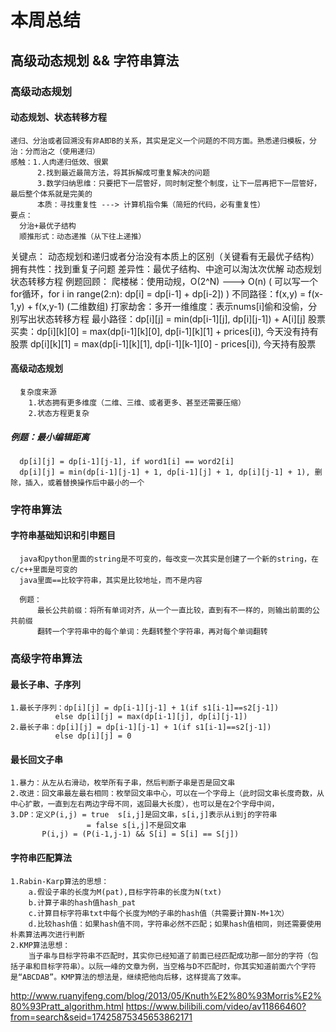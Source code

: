 # 本周总结
## 高级动态规划  &&  字符串算法
### 高级动态规划
#### 动态规划、状态转移方程
    递归、分治或者回溯没有非A即B的关系，其实是定义一个问题的不同方面。熟悉递归模板，分治：分而治之（使用递归）
    感触：1.人肉递归低效、很累
          2.找到最近最简方法，将其拆解成可重复解决的问题
          3.数学归纳思维：只要把下一层管好，同时制定整个制度，让下一层再把下一层管好，最后整个体系就是完美的
          本质：寻找重复性 ---> 计算机指令集（简短的代码，必有重复性）
    要点：
      分治+最优子结构
      顺推形式：动态递推（从下往上递推）
   关键点：
        动态规划和递归或者分治没有本质上的区别（关键看有无最优子结构）
        拥有共性：找到重复子问题
        差异性：最优子结构、中途可以淘汰次优解
   动态规划状态转移方程 例题回顾：
        爬楼梯：使用动规，O(2^N) ---> O(n)  ( 可以写一个for循环，for i in range(2:n): dp[i] = dp[i-1] + dp[i-2]) )
        不同路径：f(x,y) = f(x-1,y) + f(x,y-1)  (二维数组)
        打家劫舍：多开一维维度：表示nums[i]偷和没偷，分别写出状态转移方程
        最小路径：dp[i][j] = min(dp[i-1][j], dp[i][j-1]) + A[i][j]
        股票买卖：dp[i][k][0] = max(dp[i-1][k][0], dp[i-1][k][1] + prices[i]), 今天没有持有股票
                  dp[i][k][1] = max(dp[i-1][k][1], dp[i-1][k-1][0] - prices[i]), 今天持有股票
        
#### 高级动态规划
      复杂度来源
        1.状态拥有更多维度（二维、三维、或者更多、甚至还需要压缩）
        2.状态方程更复杂
#####  例题：最小编辑距离
      dp[i][j] = dp[i-1][j-1], if word1[i] == word2[i]
      dp[i][j] = min(dp[i-1][j-1] + 1, dp[i-1][j] + 1, dp[i][j-1] + 1), 删除，插入，或着替换操作后中最小的一个
      
### 字符串算法
#### 字符串基础知识和引申题目
      java和python里面的string是不可变的，每改变一次其实是创建了一个新的string，在c/c++里面是可变的
      java里面==比较字符串，其实是比较地址，而不是内容
      
      例题：
          最长公共前缀：将所有单词对齐，从一个一直比较，直到有不一样的，则输出前面的公共前缀
          翻转一个字符串中的每个单词：先翻转整个字符串，再对每个单词翻转
          
### 高级字符串算法
#### 最长子串、子序列
    1.最长子序列：dp[i][j] = dp[i-1][j-1] + 1(if s1[i-1]==s2[j-1])
              else dp[i][j] = max(dp[i-1][j], dp[i][j-1])
    2.最长子串：dp[i][j] = dp[i-1][j-1] + 1(if s1[i-1]==s2[j-1])
              else dp[i][j] = 0
#### 最长回文子串
    1.暴力：从左从右滑动，枚举所有子串，然后判断子串是否是回文串
    2.改进：回文串最左最右相同：枚举回文串中心，可以在一个字母上（此时回文串长度奇数，从中心扩散，一直到左右两边字母不同，返回最大长度），也可以是在2个字母中间，
    3.DP：定义P(i,j) = true  s[i,j]是回文串，s[i,j]表示从i到j的字符串
                     = false s[i,j]不是回文串
           P(i,j) = (P(i-1,j-1) && S[i] = S[i] == S[j])
           
#### 字符串匹配算法
    1.Rabin-Karp算法的思想：
        a.假设子串的长度为M(pat),目标字符串的长度为N(txt)
        b.计算子串的hash值hash_pat
        c.计算目标字符串txt中每个长度为M的子串的hash值（共需要计算N-M+1次）
        d.比较hash值：如果hash值不同，字符串必然不匹配；如果hash值相同，则还需要使用朴素算法再次进行判断
    2.KMP算法思想：
        当子串与目标字符串不匹配时，其实你已经知道了前面已经匹配成功那一部分的字符（包括子串和目标字符串）。以阮一峰的文章为例，当空格与D不匹配时，你其实知道前面六个字符是“ABCDAB”。KMP算法的想法是，继续把他向后移，这样提高了效率。
  http://www.ruanyifeng.com/blog/2013/05/Knuth%E2%80%93Morris%E2%80%93Pratt_algorithm.html
  https://www.bilibili.com/video/av11866460?from=search&seid=17425875345653862171

